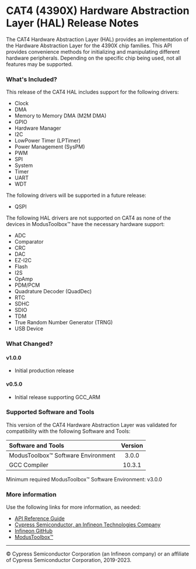 # CAT4 (4390X) Hardware Abstraction Layer (HAL) Release Notes
The CAT4 Hardware Abstraction Layer (HAL) provides an implementation of the Hardware Abstraction Layer for the 4390X chip families. This API provides convenience methods for initializing and manipulating different hardware peripherals. Depending on the specific chip being used, not all features may be supported.

### What's Included?
This release of the CAT4 HAL includes support for the following drivers:
* Clock
* DMA
* Memory to Memory DMA (M2M DMA)
* GPIO
* Hardware Manager
* I2C
* LowPower Timer (LPTimer)
* Power Management (SysPM)
* PWM
* SPI
* System
* Timer
* UART
* WDT

The following drivers will be supported in a future release:
* QSPI

The following HAL drivers are not supported on CAT4 as none of the devices in ModusToolbox™ have the necessary hardware support:
* ADC
* Comparator
* CRC
* DAC
* EZ-I2C
* Flash
* I2S
* OpAmp
* PDM/PCM
* Quadrature Decoder (QuadDec)
* RTC
* SDHC
* SDIO
* TDM
* True Random Number Generator (TRNG)
* USB Device

### What Changed?
#### v1.0.0
* Initial production release
#### v0.5.0
* Initial release supporting GCC_ARM

### Supported Software and Tools
This version of the CAT4 Hardware Abstraction Layer was validated for compatibility with the following Software and Tools:

| Software and Tools                        | Version |
| :---                                      | :----:  |
| ModusToolbox™ Software Environment        | 3.0.0   |
| GCC Compiler                              | 10.3.1  |

Minimum required ModusToolbox™ Software Environment: v3.0.0

### More information
Use the following links for more information, as needed:
* [API Reference Guide](https://infineon.github.io/mtb-hal-cat2/html/modules.html)
* [Cypress Semiconductor, an Infineon Technologies Company](http://www.cypress.com)
* [Infineon GitHub](https://github.com/infineon)
* [ModusToolbox™](https://www.cypress.com/products/modustoolbox-software-environment)

---
© Cypress Semiconductor Corporation (an Infineon company) or an affiliate of Cypress Semiconductor Corporation, 2019-2023.
